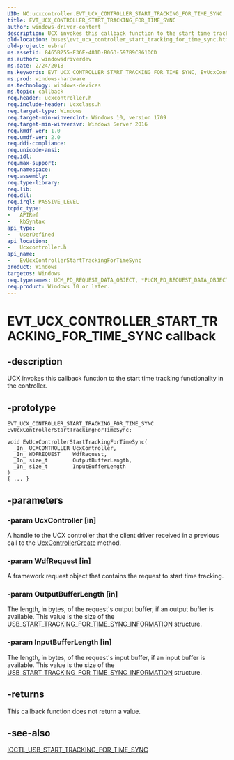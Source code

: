 ```yaml
---
UID: NC:ucxcontroller.EVT_UCX_CONTROLLER_START_TRACKING_FOR_TIME_SYNC
title: EVT_UCX_CONTROLLER_START_TRACKING_FOR_TIME_SYNC
author: windows-driver-content
description: UCX invokes this callback function to the start time tracking functionality in the controller.
old-location: buses\evt_ucx_controller_start_tracking_for_time_sync.htm
old-project: usbref
ms.assetid: 8465B255-E36E-481D-B063-597B9C861DCD
ms.author: windowsdriverdev
ms.date: 2/24/2018
ms.keywords: EVT_UCX_CONTROLLER_START_TRACKING_FOR_TIME_SYNC, EvUcxControllerStartTrackingForTimeSync, EvUcxControllerStartTrackingForTimeSync callback function [Buses], buses.evt_ucx_controller_start_tracking_for_time_sync, ucxcontroller/EvUcxControllerStartTrackingForTimeSync
ms.prod: windows-hardware
ms.technology: windows-devices
ms.topic: callback
req.header: ucxcontroller.h
req.include-header: Ucxclass.h
req.target-type: Windows
req.target-min-winverclnt: Windows 10, version 1709
req.target-min-winversvr: Windows Server 2016
req.kmdf-ver: 1.0
req.umdf-ver: 2.0
req.ddi-compliance: 
req.unicode-ansi: 
req.idl: 
req.max-support: 
req.namespace: 
req.assembly: 
req.type-library: 
req.lib: 
req.dll: 
req.irql: PASSIVE_LEVEL
topic_type:
-	APIRef
-	kbSyntax
api_type:
-	UserDefined
api_location:
-	Ucxcontroller.h
api_name:
-	EvUcxControllerStartTrackingForTimeSync
product: Windows
targetos: Windows
req.typenames: UCM_PD_REQUEST_DATA_OBJECT, *PUCM_PD_REQUEST_DATA_OBJECT
req.product: Windows 10 or later.
---
```


# EVT_UCX_CONTROLLER_START_TRACKING_FOR_TIME_SYNC callback


## -description


UCX invokes this callback function to the start time tracking functionality in the controller. 


## -prototype


````
EVT_UCX_CONTROLLER_START_TRACKING_FOR_TIME_SYNC EvUcxControllerStartTrackingForTimeSync;

void EvUcxControllerStartTrackingForTimeSync(
  _In_ UCXCONTROLLER UcxController,
  _In_ WDFREQUEST    WdfRequest,
  _In_ size_t        OutputBufferLength,
  _In_ size_t        InputBufferLength
)
{ ... }
````


## -parameters




### -param UcxController [in]

 A handle to the UCX controller that the client driver received in a previous call to  the <a href="https://msdn.microsoft.com/library/windows/hardware/mt188033">UcxControllerCreate</a> method.


### -param WdfRequest [in]

A framework request object that contains the request to start time tracking.


### -param OutputBufferLength [in]

The length, in bytes, of the request's output buffer, if an output buffer
        is available. This value is the size of the <a href="..\usbioctl\ns-usbioctl-_usb_start_tracking_for_time_sync_information.md">USB_START_TRACKING_FOR_TIME_SYNC_INFORMATION</a> structure. 


### -param InputBufferLength [in]

The length, in bytes, of the request's input buffer, if an input buffer
        is available. This value is the size of the <a href="..\usbioctl\ns-usbioctl-_usb_start_tracking_for_time_sync_information.md">USB_START_TRACKING_FOR_TIME_SYNC_INFORMATION</a> structure.


## -returns



This callback function does not return a value.




## -see-also

<a href="..\usbioctl\ni-usbioctl-ioctl_usb_start_tracking_for_time_sync.md">IOCTL_USB_START_TRACKING_FOR_TIME_SYNC</a>



 

 


